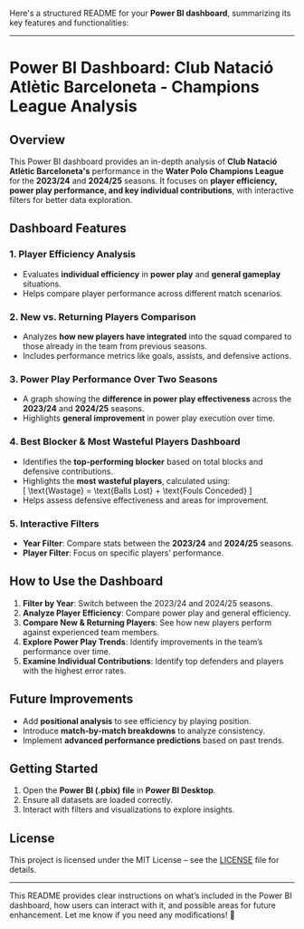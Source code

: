 Here's a structured README for your **Power BI dashboard**, summarizing its key features and functionalities:  

---

# **Power BI Dashboard: Club Natació Atlètic Barceloneta - Champions League Analysis**  

## **Overview**  
This Power BI dashboard provides an in-depth analysis of **Club Natació Atlètic Barceloneta's** performance in the **Water Polo Champions League** for the **2023/24** and **2024/25** seasons. It focuses on **player efficiency, power play performance, and key individual contributions**, with interactive filters for better data exploration.  

## **Dashboard Features**  

### **1. Player Efficiency Analysis**  
- Evaluates **individual efficiency** in **power play** and **general gameplay** situations.  
- Helps compare player performance across different match scenarios.  

### **2. New vs. Returning Players Comparison**  
- Analyzes **how new players have integrated** into the squad compared to those already in the team from previous seasons.  
- Includes performance metrics like goals, assists, and defensive actions.  

### **3. Power Play Performance Over Two Seasons**  
- A graph showing the **difference in power play effectiveness** across the **2023/24** and **2024/25** seasons.  
- Highlights **general improvement** in power play execution over time.  

### **4. Best Blocker & Most Wasteful Players Dashboard**  
- Identifies the **top-performing blocker** based on total blocks and defensive contributions.  
- Highlights the **most wasteful players**, calculated using:  
  \[
  \text{Wastage} = \text{Balls Lost} + \text{Fouls Conceded}
  \]  
- Helps assess defensive effectiveness and areas for improvement.  

### **5. Interactive Filters**  
- **Year Filter**: Compare stats between the **2023/24** and **2024/25** seasons.  
- **Player Filter**: Focus on specific players’ performance.  

## **How to Use the Dashboard**  
1. **Filter by Year**: Switch between the 2023/24 and 2024/25 seasons.  
2. **Analyze Player Efficiency**: Compare power play and general efficiency.  
3. **Compare New & Returning Players**: See how new players perform against experienced team members.  
4. **Explore Power Play Trends**: Identify improvements in the team’s performance over time.  
5. **Examine Individual Contributions**: Identify top defenders and players with the highest error rates.  

## **Future Improvements**  
- Add **positional analysis** to see efficiency by playing position.  
- Introduce **match-by-match breakdowns** to analyze consistency.  
- Implement **advanced performance predictions** based on past trends.  

## **Getting Started**  
1. Open the **Power BI (.pbix) file** in **Power BI Desktop**.  
2. Ensure all datasets are loaded correctly.  
3. Interact with filters and visualizations to explore insights.  

## **License**  
This project is licensed under the MIT License – see the [LICENSE](LICENSE) file for details.  

---

This README provides clear instructions on what’s included in the Power BI dashboard, how users can interact with it, and possible areas for future enhancement. Let me know if you need any modifications! 🚀
